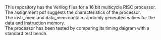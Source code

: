 This repository has the Verilog files for a 16 bit multicycle RISC processor.  
The assignment pdf suggests the characteristics of the processor.  
The instr_mem and data_mem contain randomly generated values for the data and instruction memory.  
The processor has been tested by comparing its timing daigram with a standard test bench.  
